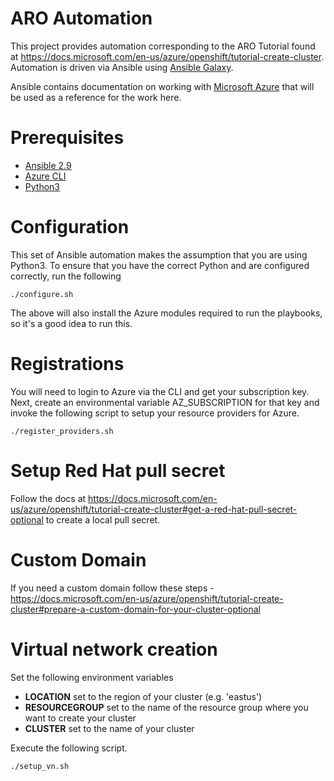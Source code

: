 # ARO Automation

This project provides automation corresponding to the ARO Tutorial found at https://docs.microsoft.com/en-us/azure/openshift/tutorial-create-cluster.  Automation is driven via Ansible using [Ansible Galaxy](https://galaxy.ansible.com/).

Ansible contains documentation on working with [Microsoft Azure](https://docs.ansible.com/ansible/2.9/scenario_guides/guide_azure.html) that will be used as a reference for the work here.

# Prerequisites

- [Ansible 2.9](https://docs.ansible.com/ansible/2.9/installation_guide/intro_installation.html)
- [Azure CLI](https://docs.microsoft.com/en-us/cli/azure/install-azure-cli)
- [Python3](https://www.python.org/downloads/)

# Configuration
This set of Ansible automation makes the assumption that you are using Python3.  To ensure that you have the correct Python and are configured correctly, run the following

`./configure.sh`

The above will also install the Azure modules required to run the playbooks, so it's a good idea to run this.

# Registrations

You will need to login to Azure via the CLI and get your subscription key.  Next, create an environmental variable AZ_SUBSCRIPTION for that key and invoke the following script to setup your resource providers for Azure.

`./register_providers.sh`

# Setup Red Hat pull secret

Follow the docs at https://docs.microsoft.com/en-us/azure/openshift/tutorial-create-cluster#get-a-red-hat-pull-secret-optional to create a local pull secret.

# Custom Domain

If you need a custom domain follow these steps - https://docs.microsoft.com/en-us/azure/openshift/tutorial-create-cluster#prepare-a-custom-domain-for-your-cluster-optional

# Virtual network creation

Set the following environment variables

- **LOCATION** set to the region of your cluster (e.g. 'eastus')
- **RESOURCEGROUP** set to the name of the resource group where you want to create your cluster
- **CLUSTER** set to the name of your cluster

Execute the following script.

`./setup_vn.sh`